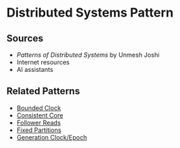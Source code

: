 # Distributed Systems Pattern

## Sources

- *Patterns of Distributed Systems* by Unmesh Joshi
- Internet resources
- AI assistants

## Related Patterns

- [Bounded Clock ](./patterns/bounded_clock.md)
- [Consistent Core ](./patterns/consistent_core.md)
- [Follower Reads](./patterns/follower_reads.md)
- [Fixed Partitions](./patterns/fixed_partitions.md)
- [Generation Clock/Epoch](./patterns/generation_clock.md)